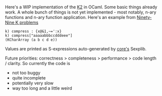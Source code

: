 Here's a WIP implementation of the [K2](http://en.wikipedia.org/wiki/K_(programming_language)) in OCaml. Some basic things already work. A whole bunch of things is not yet implemented - most notably, n-ary functions and n-ary function application. Here's an example from [Ninety-Nine K problems](https://github.com/kevinlawler/kona/wiki/K-99%3A-Ninety-Nine-K-Problems)

~~~~
k) compress : {x@&1,~=':x}
k) compress["aaaaabbbccdddeee"]
(KCharArray (a b c d e))
~~~~

Values are printed as S-expressions auto-generated by [core's](https://github.com/janestreet/core) Sexplib.

Future priorities: correctness > completeness > performance > code length / clarity. So currently the code is

  - not too buggy
  - quite incomplete
  - potentially very slow
  - way too long and a little weird